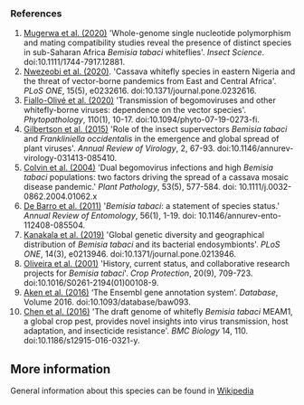 ### References
1. [Mugerwa et al. (2020)](https://dx.doi.org/https://doi.org/10.1111/1744-7917.12881) 'Whole-genome single nucleotide polymorphism and mating compatibility studies reveal the presence of distinct species in sub-Saharan Africa *Bemisia tabaci* whiteflies'. *Insect Science*. doi:10.1111/1744-7917.12881.
2. [Nwezeobi et al. (2020)](https://dx.doi.org/10.1371/journal.pone.0232616). 'Cassava whitefly species in eastern Nigeria and the threat of vector-borne pandemics from East and Central Africa'. *PLoS ONE*, 15(5), e0232616. doi:10.1371/journal.pone.0232616.
3. [Fiallo-Olivé et al. (2020)](https://dx.doi.org/10.1094/phyto-07-19-0273-fi) 'Transmission of begomoviruses and other whitefly-borne viruses: dependence on the vector species'. *Phytopathology*, 110(1), 10-17. doi:10.1094/phyto-07-19-0273-fi.
4. [Gilbertson et al. (2015)](https://doi.org/10.1146/annurev-virology-031413-085410) 'Role of the insect supervectors *Bemisia tabaci* and *Frankliniella occidentalis* in the emergence and global spread of plant viruses'. *Annual Review of Virology*, 2, 67-93. doi:10.1146/annurev-virology-031413-085410.
5.  [Colvin et al. (2004)](https://dx.doi.org/https://doi.org/10.1111/j.0032-0862.2004.01062.x) 'Dual begomovirus infections and high *Bemisia tabaci* populations: two factors driving the spread of a cassava mosaic disease pandemic.' *Plant Pathology*, 53(5), 577-584. doi: 10.1111/j.0032-0862.2004.01062.x
6. [De Barro et al. (2011)](https://dx.doi.org/10.1146/annurev-ento-112408-085504) '*Bemisia tabaci*: a statement of species status.' *Annual Review of Entomology*, 56(1), 1-19. doi: 10.1146/annurev-ento-112408-085504.
7. [Kanakala et al. (2019)](https://dx.doi.org/10.1371/journal.pone.0213946) 'Global genetic diversity and geographical distribution of *Bemisia tabaci* and its bacterial endosymbionts'. *PLoS ONE*, 14(3), e0213946. doi:10.1371/journal.pone.0213946.
8. [Oliveira et al. (2001)](https://doi.org/10.1016/S0261-2194(01)00108-9) 'History, current status, and collaborative research projects for *Bemisia tabaci*'. *Crop Protection*, 20(9), 709-723. doi:10.1016/S0261-2194(01)00108-9.
9. [Aken et al. (2016)](https://academic.oup.com/database/article/doi/10.1093/database/baw093/2630475) ‘The Ensembl gene annotation system’. *Database*, Volume 2016. doi:10.1093/database/baw093.
10. [Chen et al. (2016)](https://doi.org/10.1186/s12915-016-0321-y) 'The draft genome of whitefly *Bemisia tabaci* MEAM1, a global crop pest, provides novel insights into virus transmission, host adaptation, and insecticide resistance'. *BMC Biology* 14, 110. doi:10.1186/s12915-016-0321-y.


**More information**
------------------------
General information about this species can be found in [Wikipedia](https://en.wikipedia.org/wiki/Whitefly)
